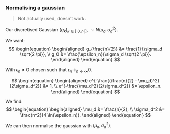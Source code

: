 
### Normalising a gaussian

> Not actually used, doesn't work.

Our discretised Gaussian $(g_k)_{k \in [|0, n|]}$, $\sim N(\mu_d, \sigma_d^2)$.

We want:
$$
\begin{equation}
    \begin{aligned}
        g_{\frac{n}{2}} &= \frac{1}{\sigma_d \sqrt{2 \pi}},
        \\
        g_0 &= \frac{\epsilon_n}{\sigma_d \sqrt{2 \pi}}.
    \end{aligned}
\end{equation}
$$

With $\epsilon_n \neq 0$ chosen such that $\epsilon_n \to_{n \to \infty} 0$.

$$
\begin{equation}
    \begin{aligned}
        e^{-\frac{(\frac{n}{2} - \mu_d)^2}{2\sigma_d^2}} &= 1,
        \\
        e^{-\frac{\mu_d^2}{2\sigma_d^2}} &= \epsilon_n.
    \end{aligned} 
\end{equation}
$$

We find:
$$
\begin{equation}
    \begin{aligned}
        \mu_d &= \frac{n}{2},
        \\
        \sigma_d^2 &= \frac{n^2}{4 \ln(\epsilon_n)}.
    \end{aligned}
\end{equation}
$$

We can then normalise the gaussian with $(\mu_d, \sigma_d^2)$.